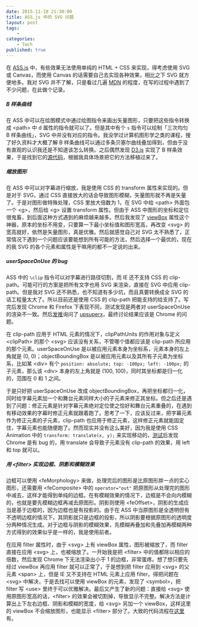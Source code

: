 ```yaml
---
date: 2015-11-18 21:30:00
title: ASS.js 中的 SVG 问题
layout: post
tags:
    - 
categories:
    - Tech
published: true
---
```

在 [ASS.js](https://github.com/weizhenye/ASS) 中，有些效果无法使用单纯的 HTML + CSS 来实现，得考虑使用 SVG 或 Canvas，而使用 Canvas 的话需要自己去实现各种效果，相比之下 SVG 就方便地多。我对 SVG 并不了解，只是看过几遍 [MDN](https://developer.mozilla.org/en-US/docs/Web/SVG) 的程度，在写的过程中遇到了不少问题，在此做个记录。

<!-- more -->

##### B 样条曲线

在 ASS 中可以在绘图模式中通过绘图指令来画出矢量图形，只要把这些指令转换成 &lt;path&gt; 中 d 属性的指令就可以了。但是其中有个 `s` 指令可以绘制「三次均匀 B 样条曲线」，SVG 中并没有对应的指令。我没学过计算机图形学之类的课程，搜了好久资料才大概了解 B 样条曲线可以通过多条贝塞尔曲线叠加得到，但由于没有直观的认识我还是不知道该怎么转换。之后偶然发现 [D3.js](https://github.com/mbostock/d3) 实现了 B 样条效果，于是找到它的[源代码](https://github.com/mbostock/d3/blob/master/src/svg/line.js)，根据我具体场景把它的方法移植过来了。

##### 缩放图形

在 ASS 中可以对字幕进行缩放，我是使用 CSS 的 transform 属性来实现的。但是对于 SVG，通过 CSS 直接放大的话会导致图形模糊，矢量图形就不再是矢量了。于是对图形做特殊处理，CSS 里放大倍数为 1，在 SVG 中给 &lt;path&gt; 外面包一个 &lt;g&gt;，然后给 &lt;g&gt; 设置 transform 属性。但由于 ASS 中图形的坐标和定位很鬼畜，到后面这种方式遇到的麻烦越来越多。然后我发现了 [viewBox](https://developer.mozilla.org/en-US/docs/Web/SVG/Attribute/viewBox) 属性这个神器，原本的坐标不用变，只要算一下最小坐标值和图形宽高，再改变 &lt;svg&gt; 的宽高就好，依然是矢量图形，真是优雅。然后就感觉自己对 SVG 太不熟悉了，正常情况下遇到一个问题应该要能想到所有可能的方法，然后选择一个最优的，现在的我 SVG 的各个元素和属性是干嘛用的都不一定说的出来。

##### userSpaceOnUse 的 bug

ASS 中的 `\clip` 指令可以对字幕进行路径切割，而 IE 还不支持 CSS 的 clip-path。可能可行的方案是把所有文字也用 SVG 来渲染，直接在 SVG 中应用 clip-path。但是我对 SVG 还不熟悉，也不知道有多少坑，而且真要转换成全 SVG 的话工程量太大了。所以目前还是使用 CSS 的 clip-path 把能支持的给支持了。写完后发现 Chrome 和 Firefox 下表现不同，测试发现是两者对 userSpaceOnUse 的渲染不一致。然后[发推](https://twitter.com/weizhenye/status/662197864798380032)询问了 [upsuperx](https://twitter.com/upsuperx)，最终讨论结果应该是 Chrome 的问题。

在 clip-path 应用于 HTML 元素的情况下，clipPathUnits 的作用对象与定义 &lt;clipPath&gt; 的那个 &lt;svg&gt; 应该没有关系，不管哪个值都应该是 clip-path 所应用的那个元素。userSpaceOnUse 是以被应用元素本身为坐标系，元素本身的左上角就是 (0, 0)；objectBoundingBox 是以被应用元素以及其所有子元素为坐标系，比如某 &lt;div&gt; 有个 `position: absolute; top: -100px; left: -100px;` 的子元素，那么该 &lt;div&gt; 本身的左上角就是 (100, 100)，同时其坐标都是归一化的，范围在 0 和 1 之间。

于是只好把 userSpaceOnUse 改成 objectBoundingBox，再把坐标都归一化，同时给字幕元素加一个和舞台元素同样大小的子元素来修正其坐标。但之后还是遇到了问题：修正元素是针对字幕元素绝对定位使之恰好和舞台元素重叠的，在遇到有移动效果的字幕时修正元素就跟着跑了。思考了一下，应该反过来，把字幕元素作为修正元素的子元素，clip-path 也应用于修正元素，这样修正元素就能固定住，字幕元素也能随便跑了。然而现实并没有这么美好，因为我是使用 CSS Animation 中的  `transform: translate(x, y);` 来实现移动的，[测试](https://codepen.io/weizhenye/pen/Lpabqw)后发现 Chrome 是有 bug 的，用 translate 会导致子元素没有 clip-path 的效果，用 left 和 top 就可以。

##### 用 &lt;filter&gt; 实现边框、阴影和模糊效果

边框可以使用 &lt;feMorphology&gt; 来做，处理完后的图形是比原图形胖一点的实心图形，还需要用 &lt;feComposite&gt; 中的 `operator="out"` 把原图形从处理完的图形中减去，这样才能得到单纯的边框。在有模糊效果的情况下，边框是不会向内模糊的，也就是要先模糊边框再减去原图形。阴影则使用 &lt;feOffset&gt;，阴影的生成应当是基于边框的，因为边框也是有投影的。由于在 ASS 中当原图形是全透明但有不透明边框的情况下，其阴影就只是边框的投影，所以阴影要根据原图形的透明度分两种情况生成。对于边框与阴影的模糊效果，先模糊再叠加和先叠加再模糊两种方式得到的效果似乎是一样的，我是使用前者。

在应用 filter 属性时，由于 &lt;svg&gt; 上有 viewBox 属性，图形被缩放了，而 filter 直接在应用 &lt;svg&gt; 上，也被缩放了。一开始我是把 &lt;filter&gt; 中的值都除以相应的倍数，然后发现 Chrome 下无法渲染出小于 1  的边框，非常蛋疼。想了想只要先经过 viewBox 再应用 filter 就可以正常了，于是想到把 filter 应用到 &lt;svg&gt; 的父元素 &lt;span&gt; 上，但是 IE 又不支持在 HTML 元素上应用 filter。得把问题在 &lt;svg&gt; 中解决，于是去找可以使用 viewBox 的元素，发现了 &lt;symbol&gt;，把 filter 写 &lt;use&gt; 里终于可以优雅解决。最后又产生了新的问题：直接给 &lt;svg&gt; 使用原图形宽高的话，&lt;filter&gt; 的效果会被切割掉，导致显示不完整。解决方法是计算出上下左右边框、阴影和模糊的宽度，给 &lt;svg&gt; 另加一个 viewBox，这样这里的 viewBox 不会缩放图形，也能显示 &lt;filter&gt; 部分了。大致的代码流程在[这里](https://codepen.io/weizhenye/pen/XmypVp)有。
